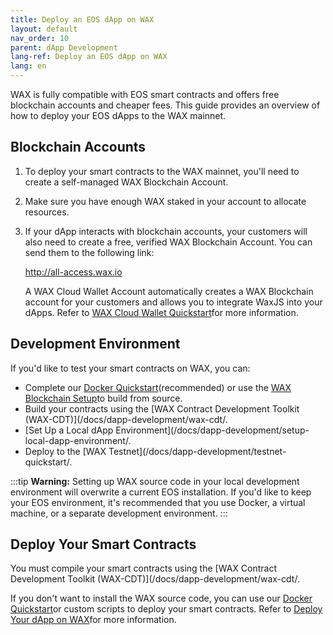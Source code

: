 ```yaml
---
title: Deploy an EOS dApp on WAX
layout: default
nav_order: 10
parent: dApp Development
lang-ref: Deploy an EOS dApp on WAX
lang: en
---
```


WAX is fully compatible with EOS smart contracts and offers free blockchain accounts and cheaper fees. This guide provides an overview of how to deploy your EOS dApps to the WAX mainnet.

## Blockchain Accounts

1. To deploy your smart contracts to the WAX mainnet, you'll need to create a self-managed WAX Blockchain Account.

2. Make sure you have enough WAX staked in your account to allocate resources.

3. If your dApp interacts with blockchain accounts, your customers will also need to create a free, verified WAX Blockchain Account. You can send them to the following link:

    <a href="https://all-access.wax.io" target="_blank">http://<span></span>all-access.wax.io</a>

    A WAX Cloud Wallet Account automatically creates a WAX Blockchain account for your customers and allows you to integrate WaxJS into your dApps. Refer to [WAX Cloud Wallet Quickstart](/docs/waa_waxjs_qstart/)for more information.

## Development Environment

If you'd like to test your smart contracts on WAX, you can:

* Complete our [Docker Quickstart](/docs/dapp-development/docker-setup/)(recommended) or use the [WAX Blockchain Setup](/docs/dapp-development/wax-blockchain-setup/)to build from source.
* Build your contracts using the [WAX Contract Development Toolkit (WAX-CDT)](/docs/dapp-development/wax-cdt/.
* [Set Up a Local dApp Environment](/docs/dapp-development/setup-local-dapp-environment/.
* Deploy to the [WAX Testnet](/docs/dapp-development/testnet-quickstart/.

:::tip
<strong>Warning:</strong> Setting up WAX source code in your local development environment will overwrite a current EOS installation. If you'd like to keep your EOS environment, it's recommended that you use Docker, a virtual machine, or a separate development environment.
:::

## Deploy Your Smart Contracts

You must compile your smart contracts using the [WAX Contract Development Toolkit (WAX-CDT)](/docs/dapp-development/wax-cdt/.

If you don't want to install the WAX source code, you can use our [Docker Quickstart](/docs/dapp-development/docker-setup/)or custom scripts to deploy your smart contracts. Refer to [Deploy Your dApp on WAX](/docs/dapp-development/deploy-dapp-on-wax/)for more information.
